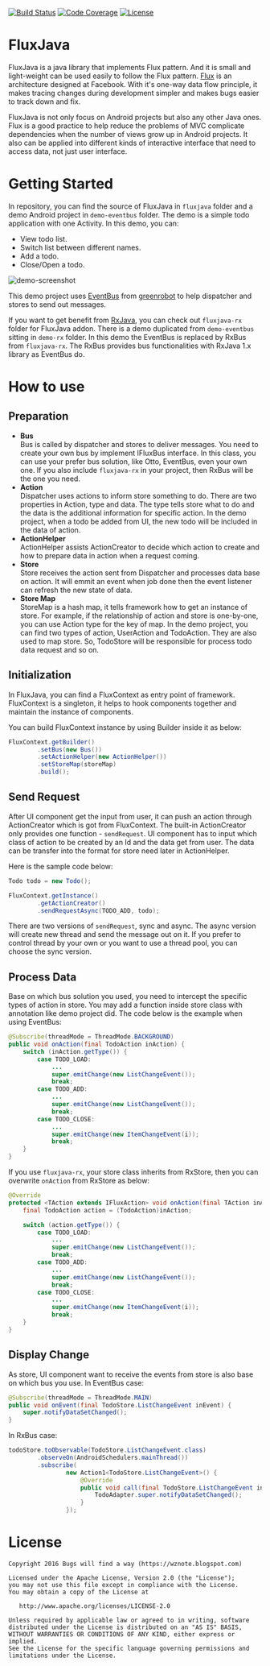 [![Build Status](https://travis-ci.org/winzillion/FluxJava.svg?branch=master)](https://travis-ci.org/winzillion/FluxJava) [![Code Coverage](https://img.shields.io/codecov/c/github/winzillion/FluxJava/master.svg)](https://codecov.io/github/winzillion/FluxJava?branch=master)
 [![License](https://img.shields.io/badge/License-Apache%202.0-blue.svg)](https://opensource.org/licenses/Apache-2.0)

# FluxJava
FluxJava is a java library that implements Flux pattern. And it is small and light-weight can be used easily to follow the Flux pattern.
[Flux](https://facebook.github.io/flux/docs/overview.html) is an architecture designed at Facebook.
With it's one-way data flow principle, it makes tracing changes during development simpler and makes bugs easier to track down and fix.

FluxJava is not only focus on Android projects but also any other Java ones.
Flux is a good practice to help reduce the problems of MVC complicate dependencies when the number of views grow up in Android projects.
It also can be applied into different kinds of interactive interface that need to access data, not just user interface.

# Getting Started
In repository, you can find the source of FluxJava in `fluxjava` folder
and a demo Android project in `demo-eventbus` folder.
The demo is a simple todo application with one Activity.
In this demo, you can:
 * View todo list.
 * Switch list between different names.
 * Add a todo.
 * Close/Open a todo.

![demo-screenshot](https://cloud.githubusercontent.com/assets/22995091/20027437/ac19b4fa-a34f-11e6-95f9-d2f0f5159a0c.gif)

This demo project uses [EventBus](https://github.com/greenrobot/EventBus) from [greenrobot](http://greenrobot.org/) to help dispatcher and stores to send out messages.

If you want to get benefit from [RxJava](https://github.com/ReactiveX/RxJava), you can check out `fluxjava-rx` folder for FluxJava addon.
There is a demo duplicated from `demo-eventbus` sitting in `demo-rx` folder.
In this demo the EventBus is replaced by RxBus from `fluxjava-rx`.
The RxBus provides bus functionalities with RxJava 1.x library as EventBus do.

# How to use
## Preparation
* **Bus**<br />
Bus is called by dispatcher and stores to deliver messages.
You need to create your own bus by implement IFluxBus interface.
In this class, you can use your prefer bus solution, like Otto, EventBus, even your own one.
If you also include `fluxjava-rx` in your project, then RxBus will be the one you need.
* **Action**<br />
Dispatcher uses actions to inform store something to do.
There are two properties in Action, type and data.
The type tells store what to do and the data is the additional information for specific action.
In the demo project, when a todo be added from UI, the new todo will be included in the data of action.
* **ActionHelper**<br />
ActionHelper assists ActionCreator to decide which action to create and how to prepare data in action when a request coming.
* **Store**<br />
Store receives the action sent from Dispatcher and processes data base on action.
It will emmit an event when job done then the event listener can refresh the new state of data.
* **Store Map**<br />
StoreMap is a hash map, it tells framework how to get an instance of store.
For example, if the relationship of action and store is one-by-one, you can use Action type for the key of map.
In the demo project, you can find two types of action, UserAction and TodoAction.
They are also used to map store. So, TodoStore will be responsible for process todo data request and so on.

## Initialization
In FluxJava, you can find a FluxContext as entry point of framework.
FluxContext is a singleton, it helps to hook components together and maintain the instance of components.

You can build FluxContext instance by using Builder inside it as below:
``` java
FluxContext.getBuilder()
        .setBus(new Bus())
        .setActionHelper(new ActionHelper())
        .setStoreMap(storeMap)
        .build();
```

## Send Request
After UI component get the input from user, it can push an action through ActionCreator which is got from FluxContext.
The built-in ActionCreator only provides one function - `sendRequest`.
UI component has to input which class of action to be created by an Id and the data get from user.
The data can be transfer into the format for store need later in ActionHelper.

Here is the sample code below:

``` java
Todo todo = new Todo();

FluxContext.getInstance()
        .getActionCreator()
        .sendRequestAsync(TODO_ADD, todo);
```
There are two versions of `sendRequest`, sync and async.
The async version will create new thread and send the message out on it.
If you prefer to control thread by your own or you want to use a thread pool, you can choose the sync version.

## Process Data
Base on which bus solution you used, you need to intercept the specific types of action in store.
You may add a function inside store class with annotation like demo project did.
The code below is the example when using EventBus:
``` java
@Subscribe(threadMode = ThreadMode.BACKGROUND)
public void onAction(final TodoAction inAction) {
    switch (inAction.getType()) {
        case TODO_LOAD:
            ...
            super.emitChange(new ListChangeEvent());
            break;
        case TODO_ADD:
            ...
            super.emitChange(new ListChangeEvent());
            break;
        case TODO_CLOSE:
            ...
            super.emitChange(new ItemChangeEvent(i));
            break;
    }
}
```
If you use `fluxjava-rx`, your store class inherits from RxStore, then you can overwrite `onAction` from RxStore as below:
``` java
@Override
protected <TAction extends IFluxAction> void onAction(final TAction inAction) {
    final TodoAction action = (TodoAction)inAction;

    switch (action.getType()) {
        case TODO_LOAD:
            ...
            super.emitChange(new ListChangeEvent());
            break;
        case TODO_ADD:
            ...
            super.emitChange(new ListChangeEvent());
            break;
        case TODO_CLOSE:
            ...
            super.emitChange(new ItemChangeEvent(i));
            break;
    }
}
```
## Display Change
As store, UI component want to receive the events from store is also base on which bus you use.
In EventBus case:
``` java
@Subscribe(threadMode = ThreadMode.MAIN)
public void onEvent(final TodoStore.ListChangeEvent inEvent) {
    super.notifyDataSetChanged();
}
```
In RxBus case:
``` java
todoStore.toObservable(TodoStore.ListChangeEvent.class)
        .observeOn(AndroidSchedulers.mainThread())
        .subscribe(
                new Action1<TodoStore.ListChangeEvent>() {
                    @Override
                    public void call(final TodoStore.ListChangeEvent inEvent) {
                        TodoAdapter.super.notifyDataSetChanged();
                    }
                });
```

License
=======

    Copyright 2016 Bugs will find a way (https://wznote.blogspot.com)

    Licensed under the Apache License, Version 2.0 (the "License");
    you may not use this file except in compliance with the License.
    You may obtain a copy of the License at

       http://www.apache.org/licenses/LICENSE-2.0

    Unless required by applicable law or agreed to in writing, software
    distributed under the License is distributed on an "AS IS" BASIS,
    WITHOUT WARRANTIES OR CONDITIONS OF ANY KIND, either express or implied.
    See the License for the specific language governing permissions and
    limitations under the License.
